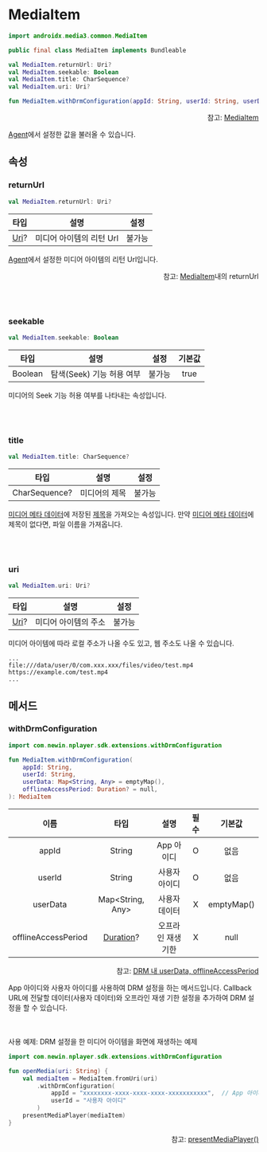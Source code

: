 # MediaItem

```kotlin
import androidx.media3.common.MediaItem
```
```java
public final class MediaItem implements Bundleable
```
```kotlin
val MediaItem.returnUrl: Uri?
val MediaItem.seekable: Boolean
val MediaItem.title: CharSequence?
val MediaItem.uri: Uri?

fun MediaItem.withDrmConfiguration(appId: String, userId: String, userData: Map<String, Any> = emptyMap(), offlineAccessPeriod: Duration? = null): MediaItem
```

<div align="right">
참고: <a href="https://developer.android.com/reference/androidx/media3/common/MediaItem">MediaItem</a>
</div>

[Agent](../../../agent/home.md)에서 설정한 값을 불러올 수 있습니다.

## 속성

### returnUrl
```kotlin
val MediaItem.returnUrl: Uri?
```
| 타입 | 설명 | 설정 |
|:----:|---|:---:|
|[Uri](https://developer.android.com/reference/android/net/Uri)?|미디어 아이템의 리턴 Url| 불가능 |

[Agent](../../../agent/home.md)에서 설정한 미디어 아이템의 리턴 Url입니다.
<div align="right">
참고: <a href="../../../agent/home.md#mediaitem">MediaItem</a>내의 returnUrl
</div>

<br><br>
### seekable
```kotlin
val MediaItem.seekable: Boolean
```
| 타입 | 설명 | 설정 | 기본값 |
|:----:|---|:---:|:---:|
|Boolean|탐색(Seek) 기능 허용 여부 | 불가능 | true |

미디어의 Seek 기능 허용 여부를 나타내는 속성입니다.

<br><br>
### title
```kotlin
val MediaItem.title: CharSequence?
```
| 타입 | 설명 | 설정 |
|:----:|---|:---:|
|CharSequence?|미디어의 제목| 불가능 |

[미디어 메타 데이터](../media-metadata/home.md)에 저장된 [제목](../media-metadata/home.md#title)을 가져오는 속성입니다. 만약 [미디어 메타 데이터](../media-metadata/home.md)에 제목이 없다면, 파일 이름을 가져옵니다.

<br><br>
### uri
```kotlin
val MediaItem.uri: Uri?
```
| 타입 | 설명 | 설정 |
|:----:|---|:---:|
|[Uri](https://developer.android.com/reference/android/net/Uri)?| 미디어 아이템의 주소 | 불가능 |

미디어 아이템에 따라 로컬 주소가 나올 수도 있고, 웹 주소도 나올 수 있습니다.
```log
...
file:///data/user/0/com.xxx.xxx/files/video/test.mp4
https://example.com/test.mp4
...
```

## 메서드

### withDrmConfiguration
```kotlin
import com.newin.nplayer.sdk.extensions.withDrmConfiguration

fun MediaItem.withDrmConfiguration(
    appId: String,
    userId: String,
    userData: Map<String, Any> = emptyMap(),
    offlineAccessPeriod: Duration? = null,
): MediaItem
```

| 이름 | 타입 | 설명 | 필수| 기본값 |
|:---:|:---:|:---:|:--:|:--:|
| appId | String | App 아이디 | O | 없음 | 
| userId | String | 사용자 아이디 | O | 없음 |
| userData | Map<String, Any> | 사용자 데이터 | X | emptyMap() |
| offlineAccessPeriod | [Duration](https://kotlinlang.org/api/latest/jvm/stdlib/kotlin.time/-duration/)? | 오프라인 재생 기한 | X | null |

<div align="right">
참고: <a href="../../../agent/home.md#drm">DRM 내 userData, offlineAccessPeriod</a>
</div>

App 아이디와 사용자 아이디를 사용하여 DRM 설정을 하는 메서드입니다.
Callback URL에 전달할 데이터(사용자 데이터)와 오프라인 재생 기한 설정을 추가하여 DRM 설정을 할 수 있습니다.

<br><br>
사용 예제: DRM 설정을 한 미디어 아이템을 화면에 재생하는 예제
```kotlin
import com.newin.nplayer.sdk.extensions.withDrmConfiguration

fun openMedia(uri: String) {
    val mediaItem = MediaItem.fromUri(uri)
        .withDrmConfiguration(
            appId = "xxxxxxxx-xxxx-xxxx-xxxx-xxxxxxxxxxx",  // App 아이디
            userId = "사용자 아이디"
        )
    presentMediaPlayer(mediaItem)
}
```
<div align="right">
참고: <a href="../context/home.md#presentmediaplayer">presentMediaPlayer()</a>
</div>
